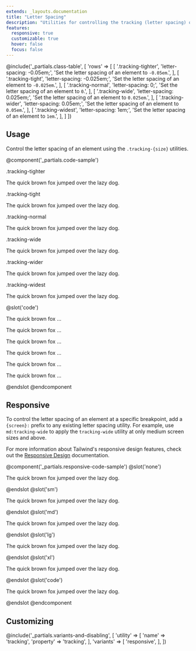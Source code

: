 ```yaml
---
extends: _layouts.documentation
title: "Letter Spacing"
description: "Utilities for controlling the tracking (letter spacing) of an element."
features:
  responsive: true
  customizable: true
  hover: false
  focus: false
---
```


@include('_partials.class-table', [
  'rows' => [
    [
      '.tracking-tighter',
      'letter-spacing: -0.05em;',
      'Set the letter spacing of an element to <code>-0.05em</code>.',
    ],
    [
      '.tracking-tight',
      'letter-spacing: -0.025em;',
      'Set the letter spacing of an element to <code>-0.025em</code>.',
    ],
    [
      '.tracking-normal',
      'letter-spacing: 0;',
      'Set the letter spacing of an element to <code>0</code>.',
    ],
    [
      '.tracking-wide',
      'letter-spacing: 0.025em;',
      'Set the letter spacing of an element to <code>0.025em</code>.',
    ],
    [
      '.tracking-wider',
      'letter-spacing: 0.05em;',
      'Set the letter spacing of an element to <code>0.05em</code>.',
    ],
    [
      '.tracking-widest',
      'letter-spacing: 1em;',
      'Set the letter spacing of an element to <code>1em</code>.',
    ],
  ]
])

## Usage

Control the letter spacing of an element using the `.tracking-{size}` utilities.

@component('_partials.code-sample')
<div class="mb-6">
  <p class="text-sm text-grey-dark">.tracking-tighter</p>
  <p class="tracking-tighter text-lg text-grey-darkest">The quick brown fox jumped over the lazy dog.</p>
</div>
<div class="mb-6">
  <p class="text-sm text-grey-dark">.tracking-tight</p>
  <p class="tracking-tight text-lg text-grey-darkest">The quick brown fox jumped over the lazy dog.</p>
</div>
<div class="mb-6">
  <p class="text-sm text-grey-dark">.tracking-normal</p>
  <p class="tracking-normal text-lg text-grey-darkest">The quick brown fox jumped over the lazy dog.</p>
</div>
<div class="mb-6">
  <p class="text-sm text-grey-dark">.tracking-wide</p>
  <p class="tracking-wide text-lg text-grey-darkest">The quick brown fox jumped over the lazy dog.</p>
</div>
<div class="mb-6">
  <p class="text-sm text-grey-dark">.tracking-wider</p>
  <p class="tracking-wider text-lg text-grey-darkest">The quick brown fox jumped over the lazy dog.</p>
</div>
<div>
  <p class="text-sm text-grey-dark">.tracking-widest</p>
  <p class="tracking-widest text-lg text-grey-darkest">The quick brown fox jumped over the lazy dog.</p>
</div>
@slot('code')
<p class="tracking-tighter ...">The quick brown fox ...</p>
<p class="tracking-tight ...">The quick brown fox ...</p>
<p class="tracking-normal ...">The quick brown fox ...</p>
<p class="tracking-wide ...">The quick brown fox ...</p>
<p class="tracking-wider ...">The quick brown fox ...</p>
<p class="tracking-widest ...">The quick brown fox ...</p>
@endslot
@endcomponent

## Responsive

To control the letter spacing of an element at a specific breakpoint, add a `{screen}:` prefix to any existing letter spacing utility. For example, use `md:tracking-wide` to apply the `tracking-wide` utility at only medium screen sizes and above.

For more information about Tailwind's responsive design features, check out the [Responsive Design](/docs/responsive-design) documentation.

@component('_partials.responsive-code-sample')
@slot('none')
<p class="tracking-tight text-lg text-grey-darkest">The quick brown fox jumped over the lazy dog.</p>
@endslot
@slot('sm')
<p class="tracking-normal text-lg text-grey-darkest">The quick brown fox jumped over the lazy dog.</p>
@endslot
@slot('md')
<p class="tracking-wide text-lg text-grey-darkest">The quick brown fox jumped over the lazy dog.</p>
@endslot
@slot('lg')
<p class="tracking-normal text-lg text-grey-darkest">The quick brown fox jumped over the lazy dog.</p>
@endslot
@slot('xl')
<p class="tracking-tight text-lg text-grey-darkest">The quick brown fox jumped over the lazy dog.</p>
@endslot
@slot('code')
<p class="none:tracking-tight sm:tracking-normal md:tracking-wide lg:tracking-normal xl:tracking-tight ...">The quick brown fox jumped over the lazy dog.</p>
@endslot
@endcomponent

## Customizing

@include('_partials.variants-and-disabling', [
    'utility' => [
        'name' => 'tracking',
        'property' => 'tracking',
    ],
    'variants' => [
        'responsive',
    ],
])
